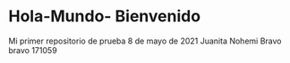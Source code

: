 # Hola-Mundo- Bienvenido 
Mi primer repositorio de prueba 
8 de mayo de 2021
Juanita Nohemi Bravo bravo 171059
